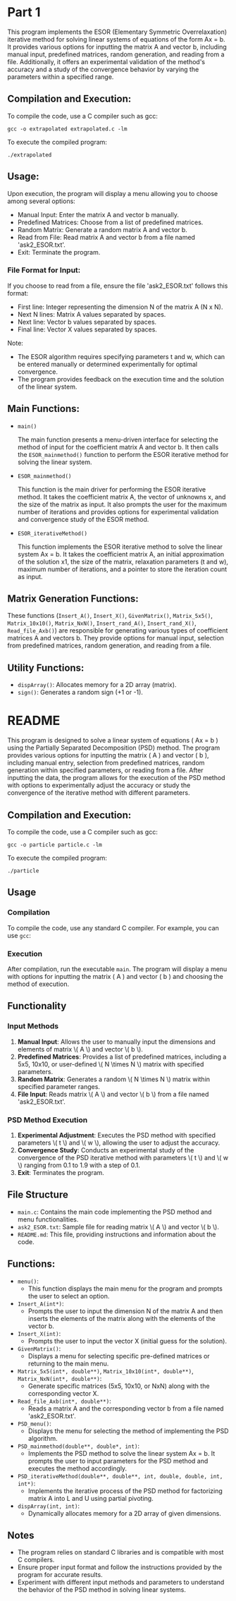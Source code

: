 <!DOCTYPE html>
<html lang="en">
<head>
<meta charset="UTF-8">
<meta name="viewport" content="width=device-width, initial-scale=1.0">
</head>
<body>

<h1>Part 1</h1>

<p>This program implements the ESOR (Elementary Symmetric Overrelaxation) iterative method for solving linear systems of equations of the form Ax = b. It provides various options for inputting the matrix A and vector b, including manual input, predefined matrices, random generation, and reading from a file. Additionally, it offers an experimental validation of the method's accuracy and a study of the convergence behavior by varying the parameters within a specified range.</p>

<h2>Compilation and Execution:</h2>

<p>To compile the code, use a C compiler such as gcc:</p>

<pre><code>gcc -o extrapolated extrapolated.c -lm</code></pre>

<p>To execute the compiled program:</p>

<pre><code>./extrapolated</code></pre>

<h2>Usage:</h2>

<p>Upon execution, the program will display a menu allowing you to choose among several options:</p>

<ul>
    <li>Manual Input: Enter the matrix A and vector b manually.</li>
    <li>Predefined Matrices: Choose from a list of predefined matrices.</li>
    <li>Random Matrix: Generate a random matrix A and vector b.</li>
    <li>Read from File: Read matrix A and vector b from a file named 'ask2_ESOR.txt'.</li>
    <li>Exit: Terminate the program.</li>
</ul>

<h3>File Format for Input:</h3>

<p>If you choose to read from a file, ensure the file 'ask2_ESOR.txt' follows this format:</p>

<ul>
    <li>First line: Integer representing the dimension N of the matrix A (N x N).</li>
    <li>Next N lines: Matrix A values separated by spaces.</li>
    <li>Next line: Vector b values separated by spaces.</li>
    <li>Final line: Vector X values separated by spaces.</li>
</ul>

<p>Note:</p>

<ul>
    <li>The ESOR algorithm requires specifying parameters t and w, which can be entered manually or determined experimentally for optimal convergence.</li>
    <li>The program provides feedback on the execution time and the solution of the linear system.</li>
</ul>

<h2>Main Functions:</h2>
<ul>
        <li><code>main()</code></li>
        <p>The main function presents a menu-driven interface for selecting the method of input for the coefficient matrix A and vector b. It then calls the <code>ESOR_mainmethod()</code> function to perform the ESOR iterative method for solving the linear system.</p>
        <li><code>ESOR_mainmethod()</code></li>
        <p>This function is the main driver for performing the ESOR iterative method. It takes the coefficient matrix A, the vector of unknowns x, and the size of the matrix as input. It also prompts the user for the maximum number of iterations and provides options for experimental validation and convergence study of the ESOR method.</p>
        <li><code>ESOR_iterativeMethod()</code></li>
        <p>This function implements the ESOR iterative method to solve the linear system Ax = b. It takes the coefficient matrix A, an initial approximation of the solution x1, the size of the matrix, relaxation parameters (t and w), maximum number of iterations, and a pointer to store the iteration count as input.</p>
    </ul>
    <h2>Matrix Generation Functions:</h2>
    <p>These functions (<code>Insert_A()</code>, <code>Insert_X()</code>, <code>GivenMatrix()</code>, <code>Matrix_5x5()</code>, <code>Matrix_10x10()</code>, <code>Matrix_NxN()</code>, <code>Insert_rand_A()</code>, <code>Insert_rand_X()</code>, <code>Read_file_Axb()</code>) are responsible for generating various types of coefficient matrices A and vectors b. They provide options for manual input, selection from predefined matrices, random generation, and reading from a file.</p>
    <h2>Utility Functions:</h2>
    <ul>
        <li><code>dispArray()</code>: Allocates memory for a 2D array (matrix).</li>
        <li><code>sign()</code>: Generates a random sign (+1 or -1).</li>
    </ul>


</body>
</html>








<!DOCTYPE html>
<html lang="en">
<head>
<meta charset="UTF-8">
<meta name="viewport" content="width=device-width, initial-scale=1.0">
<title>README</title>
</head>
<body>
<h1>README</h1>

<p>This program is designed to solve a linear system of equations ( Ax = b ) using the Partially Separated Decomposition (PSD) method. The program provides various options for inputting the matrix ( A ) and vector ( b ), including manual entry, selection from predefined matrices, random generation within specified parameters, or reading from a file. After inputting the data, the program allows for the execution of the PSD method with options to experimentally adjust the accuracy or study the convergence of the iterative method with different parameters.</p>


<h2>Compilation and Execution:</h2>

<p>To compile the code, use a C compiler such as gcc:</p>

<pre><code>gcc -o particle particle.c -lm</code></pre>

<p>To execute the compiled program:</p>

<pre><code>./particle</code></pre>



<h2>Usage</h2>

<h3>Compilation</h3>

<p>To compile the code, use any standard C compiler. For example, you can use <code>gcc</code>:</p>

<h3>Execution</h3>

<p>After compilation, run the executable <code>main</code>. The program will display a menu with options for inputting the matrix ( A ) and vector ( b ) and choosing the method of execution.</p>

<h2>Functionality</h2>

<h3>Input Methods</h3>

<ol>
<li><strong>Manual Input</strong>: Allows the user to manually input the dimensions and elements of matrix \( A \) and vector \( b \).</li>
<li><strong>Predefined Matrices</strong>: Provides a list of predefined matrices, including a 5x5, 10x10, or user-defined \( N \times N \) matrix with specified parameters.</li>
<li><strong>Random Matrix</strong>: Generates a random \( N \times N \) matrix within specified parameter ranges.</li>
<li><strong>File Input</strong>: Reads matrix \( A \) and vector \( b \) from a file named 'ask2_ESOR.txt'.</li>
</ol>

<h3>PSD Method Execution</h3>

<ol>
<li><strong>Experimental Adjustment</strong>: Executes the PSD method with specified parameters \( t \) and \( w \), allowing the user to adjust the accuracy.</li>
<li><strong>Convergence Study</strong>: Conducts an experimental study of the convergence of the PSD iterative method with parameters \( t \) and \( w \) ranging from 0.1 to 1.9 with a step of 0.1.</li>
<li><strong>Exit</strong>: Terminates the program.</li>
</ol>

<h2>File Structure</h2>

<ul>
<li><code>main.c</code>: Contains the main code implementing the PSD method and menu functionalities.</li>
<li><code>ask2_ESOR.txt</code>: Sample file for reading matrix \( A \) and vector \( b \).</li>
<li><code>README.md</code>: This file, providing instructions and information about the code.</li>
</ul>

<h2>Functions:</h2>

<ul>
    <li><code>menu()</code>:
        <ul>
            <li>This function displays the main menu for the program and prompts the user to select an option.</li>
        </ul>
    </li>
    <li><code>Insert_A(int*)</code>:
        <ul>
            <li>Prompts the user to input the dimension N of the matrix A and then inserts the elements of the matrix along with the elements of the vector b.</li>
        </ul>
    </li>
    <li><code>Insert_X(int)</code>:
        <ul>
            <li>Prompts the user to input the vector X (initial guess for the solution).</li>
        </ul>
    </li>
    <li><code>GivenMatrix()</code>:
        <ul>
            <li>Displays a menu for selecting specific pre-defined matrices or returning to the main menu.</li>
        </ul>
    </li>
    <li><code>Matrix_5x5(int*, double**)</code>, <code>Matrix_10x10(int*, double**)</code>, <code>Matrix_NxN(int*, double**)</code>:
        <ul>
            <li>Generate specific matrices (5x5, 10x10, or NxN) along with the corresponding vector X.</li>
        </ul>
    </li>
    <li><code>Read_file_Axb(int*, double**)</code>:
        <ul>
            <li>Reads a matrix A and the corresponding vector b from a file named 'ask2_ESOR.txt'.</li>
        </ul>
    </li>
    <li><code>PSD_menu()</code>:
        <ul>
            <li>Displays the menu for selecting the method of implementing the PSD algorithm.</li>
        </ul>
    </li>
    <li><code>PSD_mainmethod(double**, double*, int)</code>:
        <ul>
            <li>Implements the PSD method to solve the linear system Ax = b. It prompts the user to input parameters for the PSD method and executes the method accordingly.</li>
        </ul>
    </li>
    <li><code>PSD_iterativeMethod(double**, double**, int, double, double, int, int*)</code>:
        <ul>
            <li>Implements the iterative process of the PSD method for factorizing matrix A into L and U using partial pivoting.</li>
        </ul>
    </li>
    <li><code>dispArray(int, int)</code>:
        <ul>
            <li>Dynamically allocates memory for a 2D array of given dimensions.</li>
        </ul>
    </li>
</ul>



<h2>Notes</h2>
<ul>
<li>The program relies on standard C libraries and is compatible with most C compilers.</li>
<li>Ensure proper input format and follow the instructions provided by the program for accurate results.</li>
<li>Experiment with different input methods and parameters to understand the behavior of the PSD method in solving linear systems.</li>
</ul>

</body>
</html>
